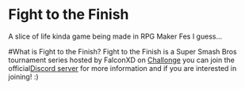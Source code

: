 # Fight to the Finish
A slice of life kinda game being made in RPG Maker Fes I guess...

#What is Fight to the Finish?
Fight to the Finish is a Super Smash Bros tournament series hosted by FalconXD on [Challonge](http://challonge.com/users/falconxd1) you can join the official[Discord server](https://discord.gg/ETGze73) for more information and if you are interested in joining! :)